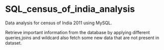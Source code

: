 # SQL_census_of_india_analysis
Data analysis for census of India 2011 using MySQL.

Retrieve important information from the database by applying different queries,joins and wildcard also fetch some new data that are not present in dataset.
